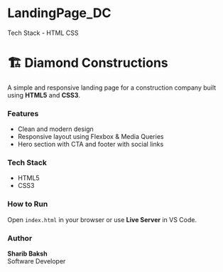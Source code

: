 # LandingPage_DC
Tech Stack - HTML CSS

# 🏗️ Diamond Constructions

A simple and responsive landing page for a construction company built using **HTML5** and **CSS3**.

### Features
- Clean and modern design  
- Responsive layout using Flexbox & Media Queries  
- Hero section with CTA and footer with social links  

### Tech Stack
- HTML5  
- CSS3  

### How to Run
Open `index.html` in your browser or use **Live Server** in VS Code.

### Author
**Sharib Baksh**  
Software Developer  


